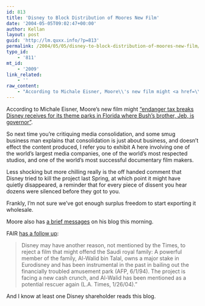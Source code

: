 ```yaml
---
id: 813
title: 'Disney to Block Distribution of Moores New Film'
date: '2004-05-05T09:02:47+00:00'
author: Kellan
layout: post
guid: 'http://lm.quxx.info/?p=813'
permalink: /2004/05/05/disney-to-block-distribution-of-moores-new-film/
typo_id:
    - '811'
mt_id:
    - '2009'
link_related:
    - ''
raw_content:
    - "According to Michale Eisner, Moore\\'s new film might <a href=\\\"http://www.nytimes.com/2004/05/05/national/05DISN.html?ex=1399089600&en=5dd82385da93ce1e&ei=5007&partner=USERLAND\\\">\\\"endanger tax breaks Disney receives for its theme parks in Florida where Bush\\'s brother, Jeb, is governor\\\"</a>.  \n\nSo next time you\\'re critiquing media consolidation, and some smug business man explains that consolidation is just about business, and doesn\\'t effect the content produced, I refer you to exhibit A here involving one of the world\\'s largest media companies, one of the world\\'s most respected studios, and one of the world\\'s most successful documentary film makers.\n\nLess shocking but more chilling really is the off handed comment that Disney tried to kill the project last Spring, at which point it might have quietly disappeared, a reminder that for every piece of dissent you hear dozens were silenced before they got to you.\n\nFrankly, I\\'m not sure we\\'ve got enough surplus freedom to start exporting it wholesale.\n\nMoore also has <a href=\\\"http://www.michaelmoore.com/words/message/index.php?messageDate=2004-05-04\\\">a brief messages</a> on his blog this morning.\n\nFAIR <a href=\\\"http://www.fair.org/activism/disney-moore.html\\\">has a follow up</a>:\n<blockquote>Disney may have another reason, not mentioned by the Times, to reject a film that might offend the Saudi royal family: A powerful member of the family, Al-Walid bin Talal, owns a major stake in Eurodisney and has been instrumental in the past in bailing out the financially troubled amusement park (AFP, 6/1/94). The project is facing a new cash crunch, and Al-Walid has been mentioned as a potential rescuer again (L.A. Times, 1/26/04).\\\"</blockquote>\n\nAnd I know at least one Disney shareholder reads this blog."
---
```


According to Michale Eisner, Moore’s new film might [“endanger tax breaks Disney receives for its theme parks in Florida where Bush’s brother, Jeb, is governor”](http://www.nytimes.com/2004/05/05/national/05DISN.html?ex=1399089600&en=5dd82385da93ce1e&ei=5007&partner=USERLAND).

So next time you’re critiquing media consolidation, and some smug business man explains that consolidation is just about business, and doesn’t effect the content produced, I refer you to exhibit A here involving one of the world’s largest media companies, one of the world’s most respected studios, and one of the world’s most successful documentary film makers.

Less shocking but more chilling really is the off handed comment that Disney tried to kill the project last Spring, at which point it might have quietly disappeared, a reminder that for every piece of dissent you hear dozens were silenced before they got to you.

Frankly, I’m not sure we’ve got enough surplus freedom to start exporting it wholesale.

Moore also has [a brief messages](http://www.michaelmoore.com/words/message/index.php?messageDate=2004-05-04) on his blog this morning.

FAIR [has a follow up](http://www.fair.org/activism/disney-moore.html):

> Disney may have another reason, not mentioned by the Times, to reject a film that might offend the Saudi royal family: A powerful member of the family, Al-Walid bin Talal, owns a major stake in Eurodisney and has been instrumental in the past in bailing out the financially troubled amusement park (AFP, 6/1/94). The project is facing a new cash crunch, and Al-Walid has been mentioned as a potential rescuer again (L.A. Times, 1/26/04).”

And I know at least one Disney shareholder reads this blog.